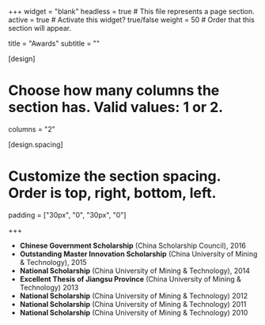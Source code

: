 +++
widget = "blank"
headless = true  # This file represents a page section.
active = true  # Activate this widget? true/false
weight = 50  # Order that this section will appear.

title = "Awards"
subtitle = ""

[design]
  # Choose how many columns the section has. Valid values: 1 or 2.
  columns = "2"

[design.spacing]
  # Customize the section spacing. Order is top, right, bottom, left.
  padding = ["30px", "0", "30px", "0"]

+++


* **Chinese Government Scholarship** (China Scholarship Council),							   2016
* **Outstanding Master Innovation Scholarship** (China University of Mining & Technology),   2015
* **National Scholarship** (China University of Mining & Technology),						   2014
* **Excellent Thesis of Jiangsu Province** (China University of Mining & Technology)		   2013
* **National Scholarship** (China University of Mining & Technology)						   2012
* **National Scholarship** (China University of Mining & Technology)						   2011
* **National Scholarship** (China University of Mining & Technology)						   2010
